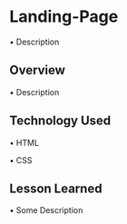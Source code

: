 # Landing-Page

• Description 

## Overview

• Description 

## Technology Used

• HTML 

• CSS 

## Lesson Learned 

• Some Description 